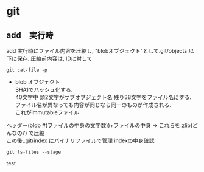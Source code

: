 # git
## add　実行時
add 実行時にファイル内容を圧縮し, "blobオブジェクト"として.git/objects 以下に保存.
圧縮前内容は, IDに対して
~~~
git cat-file -p
~~~

- blob オブジェクト  
SHA1でハッシュ化する.  
40文字中 頭2文字がサブオブジェクト名
残り38文字をファイル名にする.  
ファイル名が異なっても内容が同じなら同一のものが作成される.  
これがimmutableファイル

ヘッダー(blob #(ファイルの中身の文字数))+ファイルの中身
-> これらを zlib(どんなの?) で圧縮  
この後,.git/index にバイナリファイルで管理
indexの中身確認　
~~~
git ls-files --stage
~~~

test

